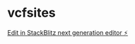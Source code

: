 # vcfsites

[Edit in StackBlitz next generation editor ⚡️](https://stackblitz.com/~/github.com/andymrlit/vcfsites)